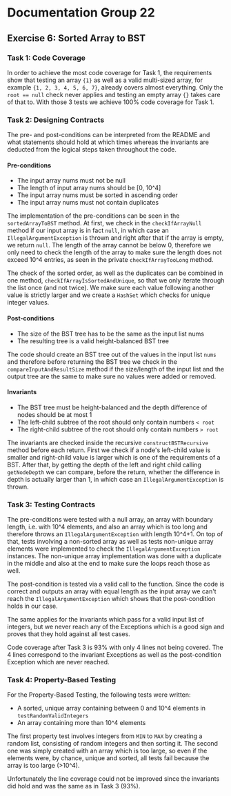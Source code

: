 # Documentation Group 22

## Exercise 6: Sorted Array to BST

### Task 1: Code Coverage
In order to achieve the most code coverage for Task 1, the requirements show that testing an array `{1}` as well as a valid
multi-sized array, for example `{1, 2, 3, 4, 5, 6, 7}`, already covers almost everything. Only the `root == null` check never
applies and testing an empty array `{}` takes care of that to. With those 3 tests we achieve 100% code coverage for Task 1.

### Task 2: Designing Contracts
The pre- and post-conditions can be interpreted from the README and what statements should hold at which times whereas the invariants
are deducted from the logical steps taken throughout the code.

#### Pre-conditions
- The input array nums must not be null
- The length of input array nums should be [0, 10^4]
- The input array nums must be sorted in ascending order 
- The input array nums must not contain duplicates

The implementation of the pre-conditions can be seen in the `sortedArrayToBST` method. At first, we check in the `checkIfArrayNull` method
if our input array is in fact `null`, in which case an `IllegalArgumentException` is thrown and right after that if the array is empty, we return
`null`.
The length of the array cannot be below 0, therefore we only need to check the length of the array to make sure the length does
not exceed 10^4 entries, as seen in the private `checkIfArrayTooLong` method.

The check of the sorted order, as well as the duplicates can be combined in one method, `checkIfArrayIsSortedAndUnique`, so that we
only iterate through the list once (and not twice). We make sure each value following another value is strictly larger and
we create a `HashSet` which checks for unique integer values.

#### Post-conditions
- The size of the BST tree has to be the same as the input list nums
- The resulting tree is a valid height-balanced BST tree

The code should create an BST tree out of the values in the input list `nums` and therefore before returning the BST tree
we check in the `compareInputAndResultSize` method if the size/length of the input list and the output tree are the same to
make sure no values were added or removed.

#### Invariants
- The BST tree must be height-balanced and the depth difference of nodes should be at most 1
- The left-child subtree of the root should only contain numbers `< root`
- The right-child subtree of the root should only contain numbers `> root`

The invariants are checked inside the recursive `constructBSTRecursive` method before each return. First we check
if a node's left-child value is smaller and right-child value is larger which is one of the requirements of a BST. 
After that, by getting the depth of the left and right child calling `getNodeDepth` we can compare, before the return, whether the difference in depth is actually larger
than 1, in which case an `IllegalArgumentException` is thrown.

### Task 3: Testing Contracts
The pre-conditions were tested with a null array, an array with boundary length, i.e. with 10^4 elements, and also an array which is
too long and therefore throws an `IllegalArgumentException` with length 10^4+1. On top of that, tests involving a non-sorted array
as well as tests non-unique array elements were implemented to check the `IllegalArgumentException` instances. The non-unique array 
implementation was done with a duplicate in the middle and also at the end to make sure the loops reach those as well.

The post-condition is tested via a valid call to the function. Since the code is correct and outputs an array with equal length
as the input array we can't reach the `IllegalArgumentException` which shows that the post-condition holds in our case. 

The same applies for the invariants which pass for a valid input list of integers, but we never reach any of the Exceptions
which is a good sign and proves that they hold against all test cases.

Code coverage after Task 3 is 93% with only 4 lines not being covered. The 4 lines correspond to the invariant Exceptions as well
as the post-condition Exception which are never reached. 

### Task 4: Property-Based Testing
For the Property-Based Testing, the following tests were written:
- A sorted, unique array containing between 0 and 10^4 elements in `testRandomValidIntegers`
- An array containing more than 10^4 elements

The first property test involves integers from `MIN` to `MAX` by creating a random list, consisting of random integers and then sorting
it. The second one was simply created with an array which is too large, so even if the elements were, by chance, unique and sorted,
all tests fail because the array is too large (>10^4).

Unfortunately the line coverage could not be improved since the invariants did hold and was the same as in Task 3 (93%).